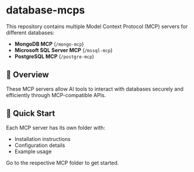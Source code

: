 # database-mcps
This repository contains multiple Model Context Protocol (MCP) servers for different databases:

- **MongoDB MCP** (`/mongo-mcp`)
- **Microsoft SQL Server MCP** (`/mssql-mcp`)
- **PostgreSQL MCP** (`/postgre-mcp`)

## 📌 Overview
These MCP servers allow AI tools to interact with databases securely and efficiently through MCP-compatible APIs.

## 🚀 Quick Start
Each MCP server has its own folder with:
- Installation instructions
- Configuration details
- Example usage

Go to the respective MCP folder to get started.
